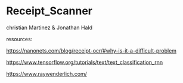 # Receipt_Scanner

christian Martinez & Jonathan Hald

resources:

https://nanonets.com/blog/receipt-ocr/#why-is-it-a-difficult-problem

https://www.tensorflow.org/tutorials/text/text_classification_rnn

https://www.raywenderlich.com/
